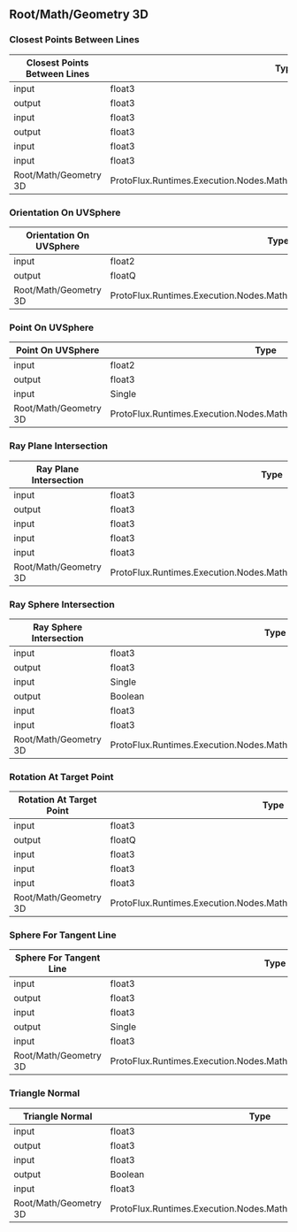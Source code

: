 <!-----------------------------------------------------------------------+
 ! This file has been generated using a script. Do not edit it manually. !
 ! Edit the individual node pages instead.                               !
 +----------------------------------------------------------------------->

## Root/Math/Geometry 3D

### Closest Points Between Lines

<!-- ProtofluxNode:start -->
| Closest Points Between Lines | Type | Label |
| --- | ---- | ----- |
| input | float3 | LinePoint0 |
| output | float3 | Point0 |
| input | float3 | LineDir0 |
| output | float3 | Point1 |
| input | float3 | LinePoint1 |
| input | float3 | LineDir1 |
| Root/Math/Geometry 3D | ProtoFlux.Runtimes.Execution.Nodes.Math.Geometry3D.ClosestPointsBetweenLines |  |
<!-- ProtofluxNode:end -->


### Orientation On UVSphere

<!-- ProtofluxNode:start -->
| Orientation On UVSphere | Type | Label |
| --- | ---- | ----- |
| input | float2 | UV |
| output | floatQ | * |
| Root/Math/Geometry 3D | ProtoFlux.Runtimes.Execution.Nodes.Math.Geometry3D.OrientationOnUVSphere |  |
<!-- ProtofluxNode:end -->


### Point On UVSphere

<!-- ProtofluxNode:start -->
| Point On UVSphere | Type | Label |
| --- | ---- | ----- |
| input | float2 | UV |
| output | float3 | * |
| input | Single | Radius |
| Root/Math/Geometry 3D | ProtoFlux.Runtimes.Execution.Nodes.Math.Geometry3D.PointOnUVSphere |  |
<!-- ProtofluxNode:end -->


### Ray Plane Intersection

<!-- ProtofluxNode:start -->
| Ray Plane Intersection | Type | Label |
| --- | ---- | ----- |
| input | float3 | RayOrigin |
| output | float3 | * |
| input | float3 | RayDirection |
| input | float3 | PlanePoint |
| input | float3 | PlaneNormal |
| Root/Math/Geometry 3D | ProtoFlux.Runtimes.Execution.Nodes.Math.Geometry3D.RayPlaneIntersection |  |
<!-- ProtofluxNode:end -->


### Ray Sphere Intersection

<!-- ProtofluxNode:start -->
| Ray Sphere Intersection | Type | Label |
| --- | ---- | ----- |
| input | float3 | Center |
| output | float3 | Point |
| input | Single | Radius |
| output | Boolean | IsIntersecting |
| input | float3 | RayOrigin |
| input | float3 | RayDirection |
| Root/Math/Geometry 3D | ProtoFlux.Runtimes.Execution.Nodes.Math.Geometry3D.RaySphereIntersection |  |
<!-- ProtofluxNode:end -->


### Rotation At Target Point

<!-- ProtofluxNode:start -->
| Rotation At Target Point | Type | Label |
| --- | ---- | ----- |
| input | float3 | Pivot |
| output | floatQ | * |
| input | float3 | Point |
| input | float3 | Direction |
| input | float3 | TargetPoint |
| Root/Math/Geometry 3D | ProtoFlux.Runtimes.Execution.Nodes.Math.Geometry3D.RotationAtTargetPoint |  |
<!-- ProtofluxNode:end -->


### Sphere For Tangent Line

<!-- ProtofluxNode:start -->
| Sphere For Tangent Line | Type | Label |
| --- | ---- | ----- |
| input | float3 | LinePoint |
| output | float3 | TangentPoint |
| input | float3 | LineDirection |
| output | Single | Radius |
| input | float3 | SphereCenter |
| Root/Math/Geometry 3D | ProtoFlux.Runtimes.Execution.Nodes.Math.Geometry3D.SphereForTangentLine |  |
<!-- ProtofluxNode:end -->


### Triangle Normal

<!-- ProtofluxNode:start -->
| Triangle Normal | Type | Label |
| --- | ---- | ----- |
| input | float3 | Point0 |
| output | float3 | Normal |
| input | float3 | Point1 |
| output | Boolean | IsValid |
| input | float3 | Point2 |
| Root/Math/Geometry 3D | ProtoFlux.Runtimes.Execution.Nodes.Math.Geometry3D.TriangleNormal |  |
<!-- ProtofluxNode:end -->


